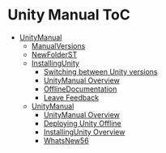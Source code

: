 Unity Manual ToC
================
 - [UnityManual]()
	 - [ManualVersions](ManualVersions.md)
	 - [NewFolderST]()
	 - [InstallingUnity]()
		 - [Switching between Unity versions](SwitchingDocumentationVersions.md)
		 - [UnityManual Overview](UnityManual_1.md)
		 - [OfflineDocumentation](OfflineDocumentation.md)
		 - [Leave Feedback](LeaveFeedback.md)
	 - [UnityManual]()
		 - [UnityManual Overview](UnityManual.md)
		 - [Deploying Unity Offline](DeployingUnityOffline.md)
		 - [InstallingUnity Overview](InstallingUnity.md)
		 - [WhatsNew56](WhatsNew56.md)

